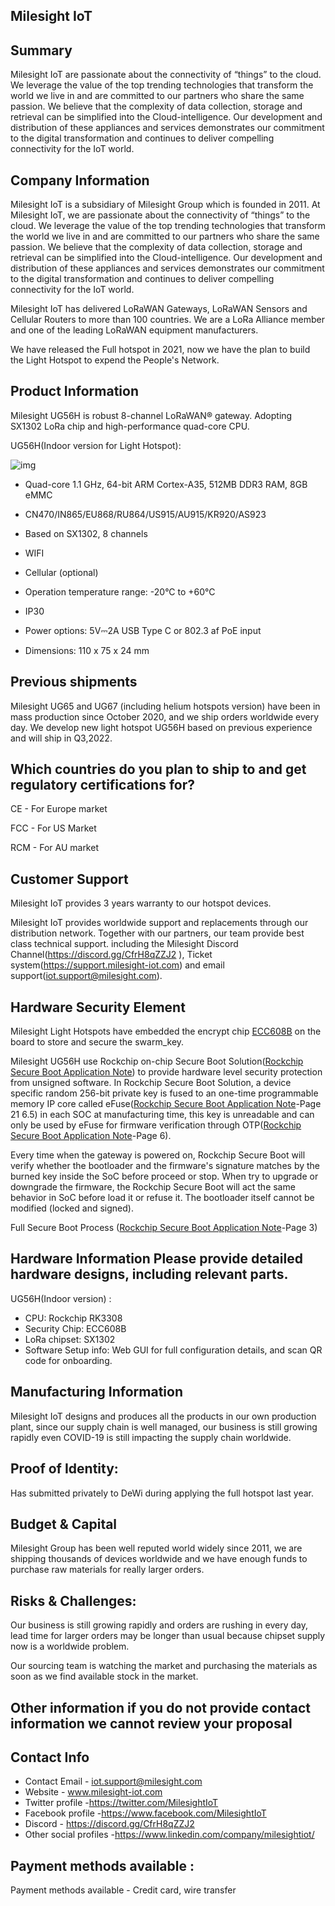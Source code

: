 ## Milesight IoT

## Summary
Milesight IoT are passionate about the connectivity of “things” to the cloud. We leverage the value of the top trending technologies that transform the world we live in and are committed to our partners who share the same passion. We believe that the complexity of data collection, storage and retrieval can be simplified into the Cloud-intelligence. Our development and distribution of these appliances and services demonstrates our commitment to the digital transformation and continues to deliver compelling connectivity for the IoT world.

## Company Information 
Milesight IoT is a subsidiary of Milesight Group which is founded in 2011. At Milesight IoT, we are passionate about the connectivity of “things” to the cloud. We leverage the value of the top trending technologies that transform the world we live in and are committed to our partners who share the same passion. We believe that the complexity of data collection, storage and retrieval can be simplified into the Cloud-intelligence. Our development and distribution of these appliances and services demonstrates our commitment to the digital transformation and continues to deliver compelling connectivity for the IoT world.

Milesight IoT has delivered LoRaWAN Gateways, LoRaWAN Sensors and Cellular Routers to more than 100 countries. We are a LoRa Alliance member and one of the leading LoRaWAN equipment manufacturers. 

We have released the Full hotspot in 2021, now we have the plan to build the Light Hotspot to expend the People's Network.


## Product Information 
Milesight UG56H is robust 8-channel LoRaWAN® gateway. Adopting SX1302 LoRa chip and high-performance quad-core CPU.

UG56H(Indoor version for Light Hotspot):

![img](http://resource.milesight-iot.com/files/Image_ug56h.png)

- Quad-core 1.1 GHz, 64-bit ARM Cortex-A35, 512MB DDR3 RAM, 8GB eMMC

- CN470/IN865/EU868/RU864/US915/AU915/KR920/AS923
- Based on SX1302, 8 channels
- WIFI
- Cellular (optional)
- Operation temperature range: -20°C to +60°C
- IP30
- Power options: 5V⎓2A USB Type C or 802.3 af PoE input
- Dimensions: 110 x 75 x 24 mm



## Previous shipments 
Milesight UG65 and UG67 (including helium hotspots version) have been in mass production since October 2020, and we ship orders worldwide every day. We develop new light hotspot UG56H based on previous experience and will ship in Q3,2022.

## Which countries do you plan to ship to and get regulatory certifications for? 
CE - For Europe market

FCC - For US Market

RCM - For AU market

## Customer Support 
Milesight IoT provides 3 years warranty to our hotspot devices.

Milesight IoT provides worldwide support and replacements through our distribution network. Together with our partners, our team provide best class technical support. including the Milesight Discord Channel(https://discord.gg/CfrH8qZZJ2 ), Ticket system(https://support.milesight-iot.com) and email support(iot.support@milesight.com). 

## Hardware Security Element 

Milesight Light Hotspots have embedded the encrypt chip [ECC608B](http://resource.milesight-iot.com/files/ATECC608B-CryptoAuthentication-Device-Summary-Data-Sheet-DS40002239A.pdf) on the board to store and secure the swarm_key.

Milesight UG56H use Rockchip on-chip Secure Boot Solution([Rockchip Secure Boot Application Note](http://resource.milesight-iot.com/files/Rockchip-Secure-Boot-Application-Note-V1.9.pdf)) to provide hardware level security protection from unsigned software. In Rockchip Secure Boot Solution, a device specific random 256-bit private key is fused to an one-time programmable memory IP core called eFuse([Rockchip Secure Boot Application Note](http://resource.milesight-iot.com/files/Rockchip-Secure-Boot-Application-Note-V1.9.pdf)-Page 21 6.5) in each SOC at manufacturing time, this key is unreadable and can only be used by eFuse for firmware verification through OTP([Rockchip Secure Boot Application Note](http://resource.milesight-iot.com/files/Rockchip-Secure-Boot-Application-Note-V1.9.pdf)-Page 6).

Every time when the gateway is powered on, Rockchip Secure Boot will verify whether the bootloader and the firmware's signature matches by the burned key inside the SoC before proceed or stop. When try to upgrade or downgrade the firmware, the Rockchip Secure Boot will act the same behavior in SoC before load it or refuse it. The bootloader itself cannot be modified (locked and signed).

Full Secure Boot Process ([Rockchip Secure Boot Application Note](http://resource.milesight-iot.com/files/Rockchip-Secure-Boot-Application-Note-V1.9.pdf)-Page 3)


## Hardware Information  Please provide detailed hardware designs, including relevant parts.
UG56H(Indoor version) :
- CPU: Rockchip RK3308
- Security Chip: ECC608B
- LoRa chipset: SX1302
- Software Setup info: Web GUI for full configuration details, and scan QR code for onboarding.


## Manufacturing Information 
Milesight IoT designs and produces all the products in our own production plant, since our supply chain is well managed, our business is still growing rapidly even COVID-19 is still impacting the supply chain worldwide.

## Proof of Identity:
Has submitted privately to DeWi during applying the full hotspot last year.

## Budget & Capital 
Milesight Group has been well reputed world widely since 2011, we are shipping thousands of devices worldwide and we have enough funds to purchase raw materials for really larger orders.

## Risks & Challenges: 
Our business is still growing rapidly and orders are rushing in every day, lead time for larger orders may be longer than usual because chipset supply now is a worldwide problem. 

Our sourcing team is watching the market and purchasing the materials as soon as we find available stock in the market.

## Other information if you do not provide contact information we cannot review your proposal
## Contact Info 
* Contact Email  - iot.support@milesight.com
* Website  - www.milesight-iot.com
* Twitter profile -https://twitter.com/MilesightIoT
* Facebook profile -https://www.facebook.com/MilesightIoT
* Discord - https://discord.gg/CfrH8qZZJ2
* Other social profiles -https://www.linkedin.com/company/milesightiot/


## Payment methods available :
Payment methods available - Credit card, wire transfer

